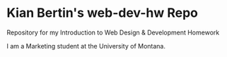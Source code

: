 # Kian Bertin's web-dev-hw Repo
Repository for my Introduction to Web Design &amp; Development Homework

I am a Marketing student at the University of Montana.
